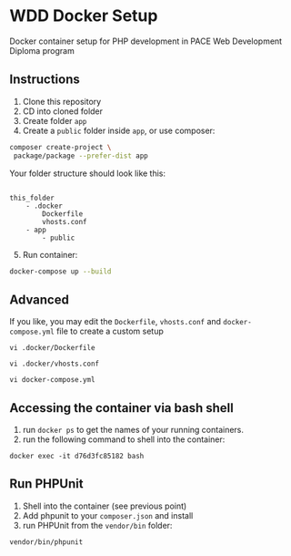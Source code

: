 # WDD Docker Setup

Docker container setup for PHP development in PACE Web Development
Diploma program

## Instructions

1. Clone this repository
2. CD into cloned folder
3. Create folder `app` 
4. Create a `public` folder inside `app`, or use composer:

```bash
composer create-project \  
 package/package --prefer-dist app

```

Your folder structure should look like this:

```

this_folder
    - .docker
        Dockerfile
        vhosts.conf
    - app
        - public

```

5. Run container:

```bash
docker-compose up --build
```

## Advanced

If you like, you may edit the `Dockerfile`, `vhosts.conf` and `docker-compose.yml` file to create a custom setup

```
vi .docker/Dockerfile

vi .docker/vhosts.conf

vi docker-compose.yml

```

## Accessing the container via bash shell

1. run `docker ps` to get the names of your running containers.
2. run the following command to shell into the container:

```
docker exec -it d76d3fc85182 bash
```

## Run PHPUnit 

1. Shell into the container (see previous point)
2. Add phpunit to your `composer.json` and install
3. run PHPUnit from the `vendor/bin` folder:


```bash
vendor/bin/phpunit
```


